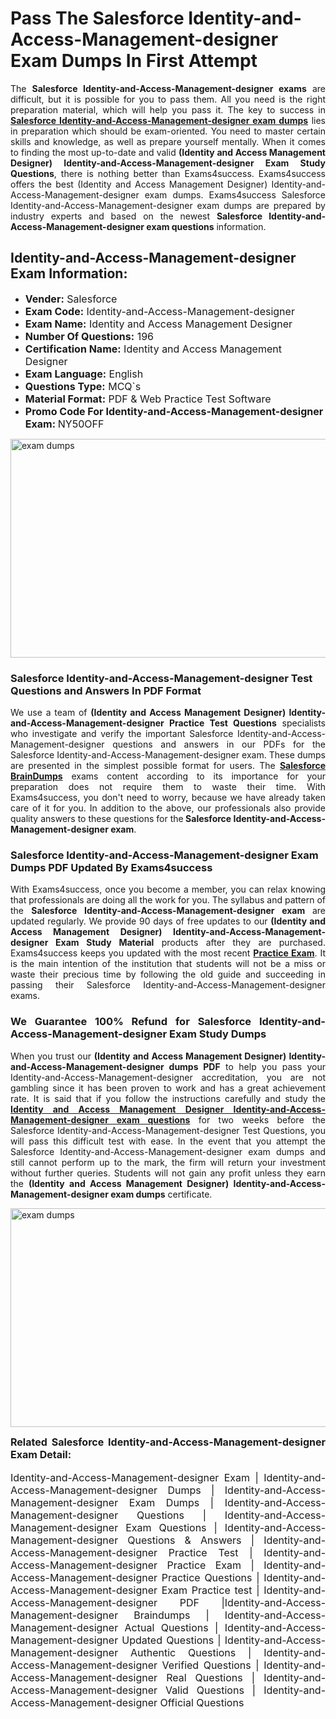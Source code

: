 <h1><strong><strong>Pass The Salesforce Identity-and-Access-Management-designer Exam Dumps In First Attempt</strong></strong></h1> <p style="text-align:justify">The <strong>Salesforce Identity-and-Access-Management-designer exams</strong> are difficult, but it is possible for you to pass them. All you need is the right preparation material, which will help you pass it. The key to success in <a href="https://www.exams4success.com/salesforce/identity-and-access-management-designer-pdf-exam-dumps"><strong>Salesforce Identity-and-Access-Management-designer exam dumps</strong></a> lies in preparation which should be exam-oriented. You need to master certain skills and knowledge, as well as prepare yourself mentally. When it comes to finding the most up-to-date and valid <strong>(Identity and Access Management Designer) Identity-and-Access-Management-designer Exam Study Questions</strong>, there is nothing better than Exams4success. Exams4success offers the best (Identity and Access Management Designer) Identity-and-Access-Management-designer exam dumps. Exams4success Salesforce Identity-and-Access-Management-designer exam dumps are prepared by industry experts and based on the newest <strong>Salesforce Identity-and-Access-Management-designer exam questions</strong> information.</p> <h2><strong><strong>Identity-and-Access-Management-designer Exam Information:</strong></strong></h2> <ul> <li><span style="font-size:16px"><strong>Vender:</strong> Salesforce</span></li> <li><span style="font-size:16px"><strong>Exam Code:</strong> Identity-and-Access-Management-designer</span></li> <li><span style="font-size:16px"><strong>Exam Name:</strong> Identity and Access Management Designer</span></li> <li><span style="font-size:16px"><strong>Number Of Questions:</strong> 196</span></li> <li><span style="font-size:16px"><strong>Certification Name:</strong> Identity and Access Management Designer</span></li> <li><span style="font-size:16px"><strong>Exam Language:</strong> English</span></li> <li><span style="font-size:16px"><strong>Questions Type:</strong> MCQ`s</span></li> <li><span style="font-size:16px"><strong>Material Format:</strong> PDF & Web Practice Test Software</span></li> <li><span style="font-size:16px"><strong>Promo Code For Identity-and-Access-Management-designer Exam: </strong>NY50OFF</span></li> </ul> <p><a href="https://www.exams4success.com/salesforce/identity-and-access-management-designer-pdf-exam-dumps" rel="no-follow"><img alt="exam dumps" src="https://www.certcollections.com/uploads/content/infrist1.png" style="height:350px; width:750px" /></a></p> <h3><strong>Salesforce Identity-and-Access-Management-designer Test Questions and Answers In PDF Format</strong></h3> <p style="text-align:justify">We use a team of <strong>(Identity and Access Management Designer) Identity-and-Access-Management-designer Practice Test Questions</strong> specialists who investigate and verify the important Salesforce Identity-and-Access-Management-designer questions and answers in our PDFs for the Salesforce Identity-and-Access-Management-designer exam. These dumps are presented in the simplest possible format for users. The <a href="https://www.exams4success.com/salesforce-exam-dumps"><strong>Salesforce BrainDumps</strong></a> exams content according to its importance for your preparation does not require them to waste their time. With Exams4success, you don't need to worry, because we have already taken care of it for you. In addition to the above, our professionals also provide quality answers to these questions for the<strong> Salesforce Identity-and-Access-Management-designer exam</strong>.</p> <h3><strong> Salesforce Identity-and-Access-Management-designer Exam Dumps PDF Updated By Exams4success</strong></h3> <p style="text-align:justify">With Exams4success, once you become a member, you can relax knowing that professionals are doing all the work for you. The syllabus and pattern of the <strong>Salesforce Identity-and-Access-Management-designer exam </strong>are updated regularly. We provide 90 days of free updates to our <strong>(Identity and Access Management Designer) Identity-and-Access-Management-designer Exam Study Material</strong> products after they are purchased. Exams4success keeps you updated with the most recent <a href="https://www.exams4success.com/"><strong>Practice Exam</strong></a>. It is the main intention of the institution that students will not be a miss or waste their precious time by following the old guide and succeeding in passing their Salesforce Identity-and-Access-Management-designer exams.</p> <h3 style="text-align:justify"><strong>We Guarantee 100% Refund for Salesforce Identity-and-Access-Management-designer Exam Study Dumps</strong></h3> <p style="text-align:justify">When you trust our <strong>(Identity and Access Management Designer) Identity-and-Access-Management-designer dumps PDF</strong> to help you pass your Identity-and-Access-Management-designer accreditation, you are not gambling since it has been proven to work and has a great achievement rate. It is said that if you follow the instructions carefully and study the <a href="https://www.exams4success.com/salesforce/identity-and-access-management-designer-pdf-exam-dumps"><strong>Identity and Access Management Designer Identity-and-Access-Management-designer exam questions</strong></a> for two weeks before the Salesforce Identity-and-Access-Management-designer Test Questions, you will pass this difficult test with ease. In the event that you attempt the Salesforce Identity-and-Access-Management-designer exam dumps and still cannot perform up to the mark, the firm will return your investment without further queries. Students will not gain any profit unless they earn the <strong>(Identity and Access Management Designer) Identity-and-Access-Management-designer exam dumps</strong> certificate.</p> <p style="text-align:justify"><a href="https://www.exams4success.com/salesforce/identity-and-access-management-designer-pdf-exam-dumps" rel="no-follow"><img alt="exam dumps" src="https://www.certcollections.com/uploads/content/free_demo1.png" style="height:350px; width:750px" /></a></p> <p style="text-align:justify"><span style="font-size:16px"><strong>Related Salesforce Identity-and-Access-Management-designer Exam Detail:</strong></span><br /> <br /> <span style="font-size:16px">Identity-and-Access-Management-designer Exam | Identity-and-Access-Management-designer Dumps | Identity-and-Access-Management-designer Exam Dumps | Identity-and-Access-Management-designer Questions | Identity-and-Access-Management-designer Exam Questions | Identity-and-Access-Management-designer Questions & Answers | Identity-and-Access-Management-designer Practice Test | Identity-and-Access-Management-designer Practice Exam | Identity-and-Access-Management-designer Practice Questions | Identity-and-Access-Management-designer Exam Practice test | Identity-and-Access-Management-designer PDF |Identity-and-Access-Management-designer Braindumps | Identity-and-Access-Management-designer Actual Questions | Identity-and-Access-Management-designer Updated Questions | Identity-and-Access-Management-designer Authentic Questions | Identity-and-Access-Management-designer Verified Questions | Identity-and-Access-Management-designer Real Questions | Identity-and-Access-Management-designer Valid Questions | Identity-and-Access-Management-designer Official Questions</span></p>
